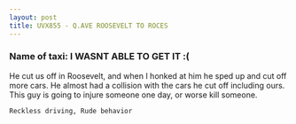 ```yaml
---
layout: post
title: UVX855 - Q.AVE ROOSEVELT TO ROCES
---
```


### Name of taxi: I WASNT ABLE TO GET IT :(

He cut us off in Roosevelt, and when I honked at him he sped up and cut off more cars. He almost had a collision with the cars he cut off including ours. This guy is going to injure someone one day, or worse kill someone. 

```Reckless driving, Rude behavior```
